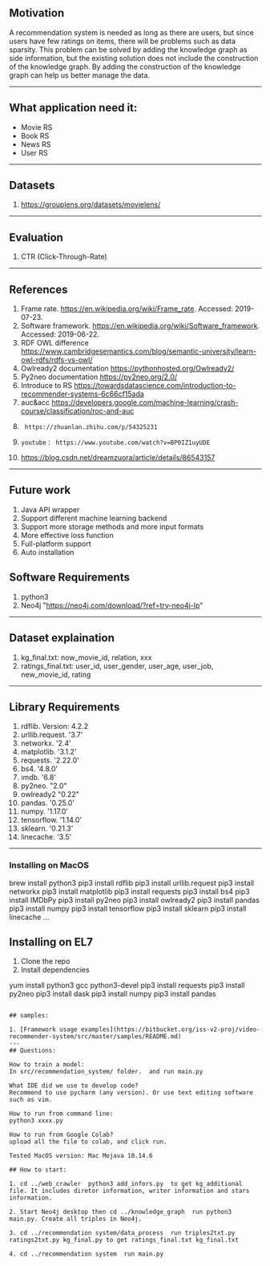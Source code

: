 ## Motivation ##

A recommendation system is needed as long as there are users, but since users have few ratings on items, there will be problems such as data sparsity. This problem can be solved by adding the knowledge graph as side information, but the existing solution does not include the construction of the knowledge graph. By adding the construction of the knowledge graph can help us better manage the data.

----

## What application need it:

- Movie RS
- Book RS
- News RS
- User RS

----

## Datasets

1. https://grouplens.org/datasets/movielens/

----

## Evaluation

1. CTR (Click-Through-Rate)

----

## References

1.	Frame rate. https://en.wikipedia.org/wiki/Frame_rate. Accessed: 2019- 07-23.
2.	Software framework. https://en.wikipedia.org/wiki/Software_framework. Accessed: 2019-06-22.
3.	RDF OWL difference https://www.cambridgesemantics.com/blog/semantic-university/learn-owl-rdfs/rdfs-vs-owl/
4.	Owlready2 documentation https://pythonhosted.org/Owlready2/
5.	Py2neo documentation https://py2neo.org/2.0/
6.	Introduce to RS https://towardsdatascience.com/introduction-to-recommender-systems-6c66cf15ada
7.	auc&acc https://developers.google.com/machine-learning/crash-course/classification/roc-and-auc
8.   	https://zhuanlan.zhihu.com/p/54325231
9.     youtube： https://www.youtube.com/watch?v=BP0IZ1uyUDE
10.   https://blog.csdn.net/dreamzuora/article/details/86543157

----

## Future work
1. Java API wrapper
2. Support different machine learning backend
3. Support more storage methods and more input formats
4. More effective loss function
5. Full-platform support
6. Auto installation


## Software Requirements

1. python3
2. Neo4j  "https://neo4j.com/download/?ref=try-neo4j-lp"

---

## Dataset explaination

1. kg_final.txt:   now_movie_id, relation, xxx
2. ratings_final.txt:   user_id, user_gender, user_age, user_job, new_movie_id, rating

---

## Library Requirements
1. rdflib.  Version: 4.2.2 
2. urllib.request.   '3.7'
3. networkx.  '2.4'
4. matplotlib.  '3.1.2'
5. requests.  '2.22.0'
6. bs4.  '4.8.0'
7. imdb.  '6.8'
8. py2neo.  "2.0"
9. owlready2   "0.22"
10. pandas.  '0.25.0'
11. numpy.  '1.17.0'
12. tensorflow.  '1.14.0'
13. sklearn.  '0.21.3'
14. linecache.  '3.5'

---

### Installing on MacOS ###
brew install python3
pip3 install rdflib
pip3 install urllib.request
pip3 install networkx
pip3 install matplotlib
pip3 install requests
pip3 install bs4
pip3 install IMDbPy
pip3 install py2neo
pip3 install owlready2
pip3 install pandas
pip3 install numpy
pip3 install tensorflow
pip3 install sklearn
pip3 install linecache
...

## Installing on EL7 

1. Clone the repo
2. Install dependencies

yum install python3 gcc python3-devel
pip3 install requests
pip3 install py2neo
pip3 install dask
pip3 install numpy
pip3 install pandas
```

## samples:

1. [Framework usage examples](https://bitbucket.org/iss-v2-proj/video-recommender-system/src/master/samples/README.md)
---
## Questions:

How to train a model:
In src/recommendation_system/ folder.  and run main.py

What IDE did we use to develop code? 
Recommend to use pycharm (any version). Or use text editing software such as vim.

How to run from command line:
python3 xxxx.py

How to run from Google Colab?
upload all the file to colab, and click run.

Tested MacOS version: Mac Mojava 10.14.6 

## How to start:

1. cd ../web_crawler  python3 add_infors.py  to get kg_additional file. It includes diretor information, writer information and stars information.

2. Start Neo4j desktop then cd ../knowledge_graph  run python3 main.py. Create all triples in Neo4j.

3. cd ../recommendation system/data_process  run triples2txt.py ratings2txt.py kg_final.py to get ratings_final.txt kg_final.txt

4. cd ../recommendation system  run main.py
